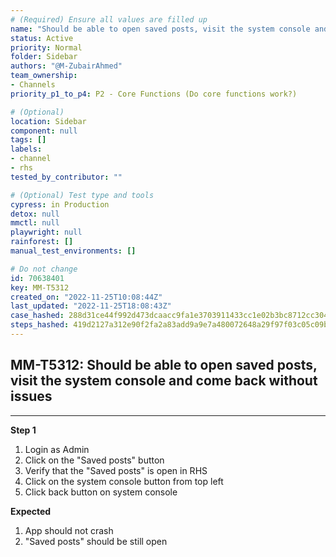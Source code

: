 ```yaml
---
# (Required) Ensure all values are filled up
name: "Should be able to open saved posts, visit the system console and come back without issues"
status: Active
priority: Normal
folder: Sidebar
authors: "@M-ZubairAhmed"
team_ownership: 
- Channels
priority_p1_to_p4: P2 - Core Functions (Do core functions work?)

# (Optional)
location: Sidebar
component: null
tags: []
labels: 
- channel
- rhs
tested_by_contributor: ""

# (Optional) Test type and tools
cypress: in Production
detox: null
mmctl: null
playwright: null
rainforest: []
manual_test_environments: []

# Do not change
id: 70638401
key: MM-T5312
created_on: "2022-11-25T10:08:44Z"
last_updated: "2022-11-25T18:08:43Z"
case_hashed: 288d31ce44f992d473dcaacc9fa1e3703911433cc1e02b3bc8712cc3044a008595768fc8b6799810dc25df3d7fa19b61
steps_hashed: 419d2127a312e90f2fa2a83add9a9e7a480072648a29f97f03c05c09b84b3f115ad970350a8bfca87ea32df1d13dd8ef
---
```


<!-- (Auto-generated) Based on frontmatter's "key" and "name" -->

## MM-T5312: Should be able to open saved posts, visit the system console and come back without issues

---

**Step 1**

1. Login as Admin
2. Click on the "Saved posts" button
3. Verify that the "Saved posts" is open in RHS
4. Click on the system console button from top left
5. Click back button on system console

**Expected**

1. App should not crash
2. "Saved posts" should be still open
